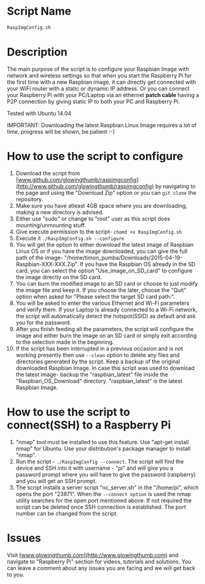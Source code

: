 # Script Name

```bash
RaspImgConfig.sh
```

# Description

The main purpose of the script is to configure your Raspbian Image with network and wireless settings so that when you start the Raspberry Pi for the first time with a new Raspbian image, it can directly get connected with your WiFi router with a static or dynamic IP address. Or you can connect your Raspberry Pi with your PC/Laptop via an ethernet **patch cable** having a P2P connection by giving static IP to both your PC and Raspberry Pi.

Tested with Ubuntu 14.04

IMPORTANT: Downloading the latest Raspbian Linux Image requires a lot of time, progress will be shown, be patient :-)

# How to use the script to configure

1. Download the script from [www.github.com/glowingthumb/raspimgconfig](http://www.github.com/glowingthumb/raspimgconfig) by navigating to the page and using the "Download Zip" option or you can `git clone` the repository.
2. Make sure you have atleast 4GB space where you are downloading, making a new directory is advised.
3. Either use "sudo" or change to "root" user as this script does mounting/unmounting stuff.
4. Give execute permission to the script- `chomd +x RaspImgConfig.sh`
5. Execute it `./RaspImgConfig.sh --configure`
6. You will get the option to either download the latest image of Raspbian Linux OS or if you have the image downloaded, you can give the full path of the image- "/home/timon_pumba/Downloads/2015-04-19-Raspbian-XXX-XXX.Zip". If you have the Raspbian OS already in the SD card, you can select the option "Use_image_on_SD_card" to configure the image directly on the SD card.
7. You can burn the modified image to an SD card or choose to just modify the image file and keep it. If you choose the later, choose the "Quit" option when asked for "Please select the target SD card path:".
8. You will be asked to enter the various Ethernet and Wi-Fi parameters and verify them. If your Laptop is already connected to a Wi-Fi network, the script will automatically detect the hotspot(SSID) as default and ask you for the password. 
9. After you finish feeding all the parameters, the script will configure the image and either burn the image on an SD card or simply exit according to the selection made in the beginning.
10. If the script has been interrupted in a previous occasion and is not working presently then use `--clean` option to delete any files and directories generated by the script. Keep a backup of the original downloaded Raspbian Image. In case this script was used to download the latest image- backup the "raspbian_latest" file inside the "Raspbian_OS_Download" directory. "raspbian_latest" is the latest Raspbian Image. 

# How to use the script to connect(SSH) to a Raspberry Pi

1. "nmap" tool must be installed to use this feature. Use "apt-get install nmap" for Ubuntu. Use your distribution's package manager to install "nmap".
2. Run the script - `./RaspImgConfig --connect`. The script will find the device and SSH into it with username - "pi" and will give you a password prompt where you will have to give the password (raspberry) and you will get an SSH prompt. 
3. The script installs a server script "nc_server.sh" in the "/home/pi", which opens the port "23871". When the `--connect option` is used the  nmap utility searches for the open port mentioned above. If not required the script can be deleted once SSH connection is established. The port number can be changed from the script. 

# Issues

Visit [www.glowingthumb.com](http://www.glowingthumb.com) and navigate to "Raspberry Pi" section for videos, tutorials and solutions. You can leave a comment about any issues you are facing and we will get back to you.
